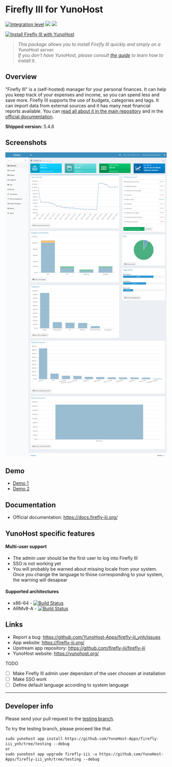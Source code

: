 # Firefly III for YunoHost

[![Integration level](https://dash.yunohost.org/integration/firefly-iii.svg)](https://dash.yunohost.org/appci/app/firefly-iii) ![](https://ci-apps.yunohost.org/ci/badges/firefly-iii.status.svg) ![](https://ci-apps.yunohost.org/ci/badges/firefly-iii.maintain.svg)

[![Install Firefly III with YunoHost](https://install-app.yunohost.org/install-with-yunohost.png)](https://install-app.yunohost.org/?app=firefly-iii)

> *This package allows you to install Firefly III quickly and simply on a YunoHost server.  
If you don't have YunoHost, please consult [the guide](https://yunohost.org/#/install) to learn how to install it.*

## Overview
"Firefly III" is a (self-hosted) manager for your personal finances. It can help you keep track of your expenses and income, so you can spend less and save more. Firefly III supports the use of budgets, categories and tags. It can import data from external sources and it has many neat financial reports available. You can [read all about it in the main repository](https://github.com/firefly-iii/firefly-iii) and in the [official documentation](https://firefly-iii.readthedocs.io/en/latest/).

**Shipped version:** 5.4.6

## Screenshots

![](index.png)

## Demo

* [Demo 1](https://demo.firefly-iii.org/login)
* [Demo 2](http://www.softaculous.com/softaculous/demos/Firefly_III)

## Documentation

 * Official documentation: https://docs.firefly-iii.org/

## YunoHost specific features

#### Multi-user support

- The admin user should be the first user to log into Firefly III
- SSO is not working yet
- You will probably be warned about missing locale from your system. Once you change the language to those corresponding to your system, the warning will desapear

#### Supported architectures

* x86-64 - [![Build Status](https://ci-apps.yunohost.org/ci/logs/firefly-iii%20%28Apps%29.svg)](https://ci-apps.yunohost.org/ci/apps/firefly-iii/)
* ARMv8-A - [![Build Status](https://ci-apps-arm.yunohost.org/ci/logs/firefly-iii%20%28Apps%29.svg)](https://ci-apps-arm.yunohost.org/ci/apps/firefly-iii/)

## Links

 * Report a bug: https://github.com/YunoHost-Apps/firefly-iii_ynh/issues
 * App website: https://firefly-iii.org/
 * Upstream app repository: https://github.com/firefly-iii/firefly-iii
 * YunoHost website: https://yunohost.org/

TODO
 - [ ] Make Firefly III admin user dependant of the user choosen at installation
 - [ ] Make SSO work
 - [ ] Define default language according to system language

---

Developer info
----------------

Please send your pull request to the [testing branch](https://github.com/YunoHost-Apps/firefly-iii_ynh/tree/testing).

To try the testing branch, please proceed like that.
```
sudo yunohost app install https://github.com/YunoHost-Apps/firefly-iii_ynh/tree/testing --debug
or
sudo yunohost app upgrade firefly-iii -u https://github.com/YunoHost-Apps/firefly-iii_ynh/tree/testing --debug
```
